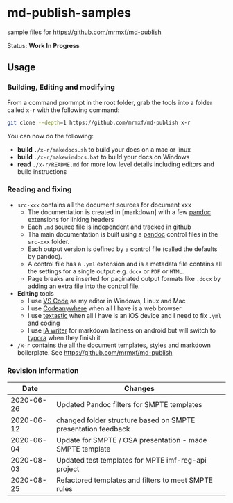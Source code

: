 # md-publish-samples

sample files for https://github.com/mrmxf/md-publish

Status: **Work In Progress**

## Usage

### Building, Editing and modifying

From a command prommpt in the root folder,
grab the tools into a folder called `x-r` with the following command:

```sh
git clone --depth=1 https://github.com/mrmxf/md-publish x-r
```

You can now do the following:

* **build** `./x-r/makedocs.sh` to build your docs on a mac or linux
* **build** `./x-r/makewindocs.bat` to build your docs on Windows
* **read**  `./x-r/README.md` for more low level details including editors and build instructions

### Reading and fixing

* `src-xxx` contains all the document sources for document xxx
  * The documentation is created in [markdown] with a few [pandoc] extensions for linking headers
  * Each `.md` source file is independent and tracked in github
  * Tha main documentation is built using a [pandoc] control files in the `src-xxx` folder.
  * Each output version is defined by a control file (called the defaults by pandoc).
  * A control file has a `.yml` extension and is a metadata file contains all the settings
    for a single output e.g. `docx` or `PDF` or `HTML`.
  * Page breaks are inserted for paginated output formats like `.docx` by adding an extra file into the control file.
* **Editing** tools
  * I use [VS Code] as my editor in Windows, Linux and Mac
  * I use [Codeanywhere] when all I have is a web browser
  * I use [textastic] when all I have is an iOS device and I need to fix `.yml` and coding
  * I use [iA writer] for markdown laziness on android but will switch to [typora] when they finish it
* `/x-r` contains the all the document templates, styles and markdown boilerplate.
    See https://github.com/mrmxf/md-publish

### Revision information

| Date       | Changes                  |
| ---------  | ------------             |
| 2020-06-26 | Updated Pandoc filters for SMPTE templates
| 2020-06-12 | changed folder structure based on SMPTE presentation feedback
| 2020-06-04 | Update for SMPTE / OSA presentation - made SMPTE template
| 2020-08-03 | Updated test templates for MPTE imf-reg-api project
| 2020-08-25 | Refactored templates and filters to meet SMPTE rules

[codeanywhere]:https://codeanywhere.com/
[ia writer]:   https://ia.net/writer
[mactex]:      https://tug.org/mactex
[pandoc]:      https://pandoc.org/
[protex]:      http://www.tug.org/protext/
[python]:      https://www.python.org/downloads/
[textastic]:   https://apps.apple.com/us/app/textastic-code-editor-9/id1049254261
[typora]:      https://typora.io/
[VS code]:     https://code.visualstudio.com/
